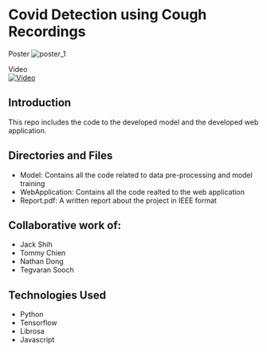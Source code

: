 # Covid Detection using Cough Recordings

Poster
![poster_1](https://user-images.githubusercontent.com/60757432/146265308-53e52f68-3cdb-42f9-bf37-cdc1f20d883f.jpg)



Video<br />
[![Video](https://user-images.githubusercontent.com/60757432/146266831-e4af5d00-979b-4894-8e49-4238276c1aff.jpg)](https://drive.google.com/file/d/1Il4NcWE3ct1yFffc7awW4wIWmga2knTg/view?usp=sharing)



## Introduction
This repo includes the code to the developed model and the developed web application.

## Directories and Files
- Model: Contains all the code related to data pre-processing and model training
- WebApplication: Contains all the code realted to the web application
- Report.pdf: A written report about the project in IEEE format  

## Collaborative work of:
- Jack Shih
- Tommy Chien
- Nathan Dong
- Tegvaran Sooch

## Technologies Used
- Python
- Tensorflow
- Librosa
- Javascript
